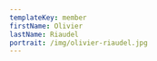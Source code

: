 ```yaml
---
templateKey: member
firstName: Olivier
lastName: Riaudel
portrait: /img/olivier-riaudel.jpg
---
```

